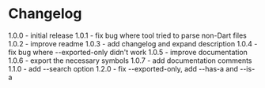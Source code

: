 # Changelog

1.0.0 - initial release
1.0.1 - fix bug where tool tried to parse non-Dart files
1.0.2 - improve readme
1.0.3 - add changelog and expand description
1.0.4 - fix bug where --exported-only didn't work
1.0.5 - improve documentation
1.0.6 - export the necessary symbols
1.0.7 - add documentation comments
1.1.0 - add --search option
1.2.0 - fix --exported-only, add --has-a and --is-a

